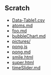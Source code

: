 ## Scratch


  - [Data-Table1.csv](Data-Table1.csv)
  - [atoms.md](atoms.md)
  - [foo.md](foo.md)
  - [bubbleChart.md](bubbleChart.md)
  - [pictures/](pictures/)
  - [pong.js](pong.js)
  - [pong.md](pong.md)
  - [smile.html](smile.html)
  - [super.html](super.html)
  - [timeSlider.md](timeSlider.md)

<script>
import Files from "src/client/files.js"
var md = lively.query(this, "lively-markdown");
Files.generateMarkdownFileListing(md.shadowRoot)
</script>